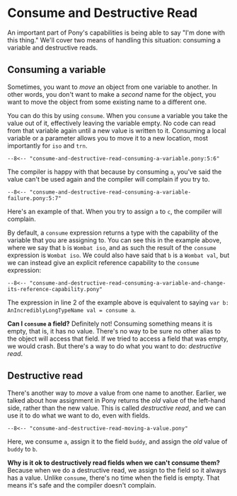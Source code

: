 # Consume and Destructive Read

An important part of Pony's capabilities is being able to say "I'm done with this thing." We'll cover two means of handling this situation: consuming a variable and destructive reads.

## Consuming a variable

Sometimes, you want to _move_ an object from one variable to another. In other words, you don't want to make a _second_ name for the object, you want to move the object from some existing name to a different one.

You can do this by using `consume`. When you `consume` a variable you take the value out of it, effectively leaving the variable empty. No code can read from that variable again until a new value is written to it. Consuming a local variable or a parameter allows you to move it to a new location, most importantly for `iso` and `trn`.

```pony
--8<-- "consume-and-destructive-read-consuming-a-variable.pony:5:6"
```

The compiler is happy with that because by consuming `a`, you've said the value can't be used again and the compiler will complain if you try to.

```pony
--8<-- "consume-and-destructive-read-consuming-a-variable-failure.pony:5:7"
```

Here's an example of that. When you try to assign `a` to `c`, the compiler will complain.

By default, a `consume` expression returns a type with the capability of the variable that you are assigning to. You can see this in the example above, where we say that `b` is `Wombat iso`, and as such the result of the `consume` expression is `Wombat iso`. We could also have said that `b` is a `Wombat val`, but we can instead give an explicit reference capability to the `consume` expression:

```pony
--8<-- "consume-and-destructive-read-consuming-a-variable-and-change-its-reference-capability.pony"
```

The expression in line 2 of the example above is equivalent to saying `var b: AnIncrediblyLongTypeName val = consume a`.

__Can I `consume` a field?__ Definitely not! Consuming something means it is empty, that is, it has no value. There's no way to be sure no other alias to the object will access that field. If we tried to access a field that was empty, we would crash. But there's a way to do what you want to do: _destructive read_.

## Destructive read

There's another way to _move_ a value from one name to another. Earlier, we talked about how assignment in Pony returns the _old_ value of the left-hand side, rather than the new value. This is called _destructive read_, and we can use it to do what we want to do, even with fields.

```pony
--8<-- "consume-and-destructive-read-moving-a-value.pony"
```

Here, we consume `a`, assign it to the field `buddy`, and assign the _old_ value of `buddy` to `b`.

__Why is it ok to destructively read fields when we can't consume them?__ Because when we do a destructive read, we assign to the field so it always has a value. Unlike `consume`, there's no time when the field is empty. That means it's safe and the compiler doesn't complain.
